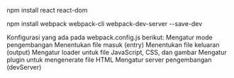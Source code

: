 <!-- informasi project -->

<!-- install reactjs -->

npm install react react-dom

<!-- webpack.config -->

npm install webpack webpack-cli webpack-dev-server --save-dev

Konfigurasi yang ada pada webpack.config.js berikut:
Mengatur mode pengembangan
Menentukan file masuk (entry)
Menentukan file keluaran (output)
Mengatur loader untuk file JavaScript, CSS, dan gambar
Mengatur plugin untuk mengenerate file HTML
Mengatur server pengembangan (devServer)
